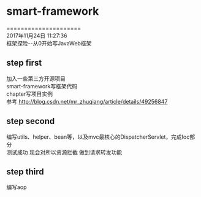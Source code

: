 # smart-framework
=====================<br>
2017年11月24日 11:27:36<br>
框架探险--从0开始写JavaWeb框架

## step first
加入一些第三方开源项目<br>
smart-framework写框架代码<br>
chapter写项目实例<br>
参考 http://blog.csdn.net/mr_zhuqiang/article/details/49256847

## step second
编写utils、helper、bean等，以及mvc最核心的DispatcherServlet，完成Ioc部分<br>
测试成功 现会对所以资源拦截 做到请求转发功能

## step third
编写aop
